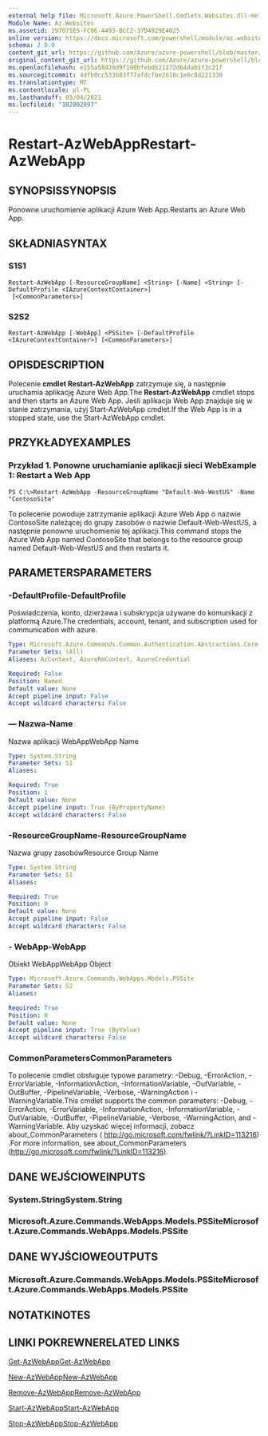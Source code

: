```yaml
---
external help file: Microsoft.Azure.PowerShell.Cmdlets.Websites.dll-Help.xml
Module Name: Az.Websites
ms.assetid: 297071E5-FC06-4493-BCC2-37D4929E4025
online version: https://docs.microsoft.com/powershell/module/az.websites/restart-azwebapp
schema: 2.0.0
content_git_url: https://github.com/Azure/azure-powershell/blob/master/src/Websites/Websites/help/Restart-AzWebApp.md
original_content_git_url: https://github.com/Azure/azure-powershell/blob/master/src/Websites/Websites/help/Restart-AzWebApp.md
ms.openlocfilehash: e155a58420d9f190bfebdb21272d64dab1f3c21f
ms.sourcegitcommit: 4dfb0cc533b83f77afdcfbe2618c1e6c8d221330
ms.translationtype: MT
ms.contentlocale: pl-PL
ms.lasthandoff: 03/04/2021
ms.locfileid: "102002097"
---
```

# <span data-ttu-id="644b8-101">Restart-AzWebApp</span><span class="sxs-lookup"><span data-stu-id="644b8-101">Restart-AzWebApp</span></span>

## <span data-ttu-id="644b8-102">SYNOPSIS</span><span class="sxs-lookup"><span data-stu-id="644b8-102">SYNOPSIS</span></span>
<span data-ttu-id="644b8-103">Ponowne uruchomienie aplikacji Azure Web App.</span><span class="sxs-lookup"><span data-stu-id="644b8-103">Restarts an Azure Web App.</span></span>

## <span data-ttu-id="644b8-104">SKŁADNIA</span><span class="sxs-lookup"><span data-stu-id="644b8-104">SYNTAX</span></span>

### <span data-ttu-id="644b8-105">S1</span><span class="sxs-lookup"><span data-stu-id="644b8-105">S1</span></span>
```
Restart-AzWebApp [-ResourceGroupName] <String> [-Name] <String> [-DefaultProfile <IAzureContextContainer>]
 [<CommonParameters>]
```

### <span data-ttu-id="644b8-106">S2</span><span class="sxs-lookup"><span data-stu-id="644b8-106">S2</span></span>
```
Restart-AzWebApp [-WebApp] <PSSite> [-DefaultProfile <IAzureContextContainer>] [<CommonParameters>]
```

## <span data-ttu-id="644b8-107">OPIS</span><span class="sxs-lookup"><span data-stu-id="644b8-107">DESCRIPTION</span></span>
<span data-ttu-id="644b8-108">Polecenie **cmdlet Restart-AzWebApp** zatrzymuje się, a następnie uruchamia aplikację Azure Web App.</span><span class="sxs-lookup"><span data-stu-id="644b8-108">The **Restart-AzWebApp** cmdlet stops and then starts an Azure Web App.</span></span>
<span data-ttu-id="644b8-109">Jeśli aplikacja Web App znajduje się w stanie zatrzymania, użyj Start-AzWebApp cmdlet.</span><span class="sxs-lookup"><span data-stu-id="644b8-109">If the Web App is in a stopped state, use the Start-AzWebApp cmdlet.</span></span>

## <span data-ttu-id="644b8-110">PRZYKŁADY</span><span class="sxs-lookup"><span data-stu-id="644b8-110">EXAMPLES</span></span>

### <span data-ttu-id="644b8-111">Przykład 1. Ponowne uruchamianie aplikacji sieci Web</span><span class="sxs-lookup"><span data-stu-id="644b8-111">Example 1: Restart a Web App</span></span>
```
PS C:\>Restart-AzWebApp -ResourceGroupName "Default-Web-WestUS" -Name "ContosoSite"
```

<span data-ttu-id="644b8-112">To polecenie powoduje zatrzymanie aplikacji Azure Web App o nazwie ContosoSite należącej do grupy zasobów o nazwie Default-Web-WestUS, a następnie ponowne uruchomienie tej aplikacji.</span><span class="sxs-lookup"><span data-stu-id="644b8-112">This command stops the Azure Web App named ContosoSite that belongs to the resource group named Default-Web-WestUS and then restarts it.</span></span>

## <span data-ttu-id="644b8-113">PARAMETERS</span><span class="sxs-lookup"><span data-stu-id="644b8-113">PARAMETERS</span></span>

### <span data-ttu-id="644b8-114">-DefaultProfile</span><span class="sxs-lookup"><span data-stu-id="644b8-114">-DefaultProfile</span></span>
<span data-ttu-id="644b8-115">Poświadczenia, konto, dzierżawa i subskrypcja używane do komunikacji z platformą Azure.</span><span class="sxs-lookup"><span data-stu-id="644b8-115">The credentials, account, tenant, and subscription used for communication with azure.</span></span>

```yaml
Type: Microsoft.Azure.Commands.Common.Authentication.Abstractions.Core.IAzureContextContainer
Parameter Sets: (All)
Aliases: AzContext, AzureRmContext, AzureCredential

Required: False
Position: Named
Default value: None
Accept pipeline input: False
Accept wildcard characters: False
```

### <span data-ttu-id="644b8-116">— Nazwa</span><span class="sxs-lookup"><span data-stu-id="644b8-116">-Name</span></span>
<span data-ttu-id="644b8-117">Nazwa aplikacji WebApp</span><span class="sxs-lookup"><span data-stu-id="644b8-117">WebApp Name</span></span>

```yaml
Type: System.String
Parameter Sets: S1
Aliases:

Required: True
Position: 1
Default value: None
Accept pipeline input: True (ByPropertyName)
Accept wildcard characters: False
```

### <span data-ttu-id="644b8-118">-ResourceGroupName</span><span class="sxs-lookup"><span data-stu-id="644b8-118">-ResourceGroupName</span></span>
<span data-ttu-id="644b8-119">Nazwa grupy zasobów</span><span class="sxs-lookup"><span data-stu-id="644b8-119">Resource Group Name</span></span>

```yaml
Type: System.String
Parameter Sets: S1
Aliases:

Required: True
Position: 0
Default value: None
Accept pipeline input: False
Accept wildcard characters: False
```

### <span data-ttu-id="644b8-120">- WebApp</span><span class="sxs-lookup"><span data-stu-id="644b8-120">-WebApp</span></span>
<span data-ttu-id="644b8-121">Obiekt WebApp</span><span class="sxs-lookup"><span data-stu-id="644b8-121">WebApp Object</span></span>

```yaml
Type: Microsoft.Azure.Commands.WebApps.Models.PSSite
Parameter Sets: S2
Aliases:

Required: True
Position: 0
Default value: None
Accept pipeline input: True (ByValue)
Accept wildcard characters: False
```

### <span data-ttu-id="644b8-122">CommonParameters</span><span class="sxs-lookup"><span data-stu-id="644b8-122">CommonParameters</span></span>
<span data-ttu-id="644b8-123">To polecenie cmdlet obsługuje typowe parametry: -Debug, -ErrorAction, -ErrorVariable, -InformationAction, -InformationVariable, -OutVariable, -OutBuffer, -PipelineVariable, -Verbose, -WarningAction i -WarningVariable.</span><span class="sxs-lookup"><span data-stu-id="644b8-123">This cmdlet supports the common parameters: -Debug, -ErrorAction, -ErrorVariable, -InformationAction, -InformationVariable, -OutVariable, -OutBuffer, -PipelineVariable, -Verbose, -WarningAction, and -WarningVariable.</span></span> <span data-ttu-id="644b8-124">Aby uzyskać więcej informacji, zobacz about_CommonParameters ( http://go.microsoft.com/fwlink/?LinkID=113216) .</span><span class="sxs-lookup"><span data-stu-id="644b8-124">For more information, see about_CommonParameters (http://go.microsoft.com/fwlink/?LinkID=113216).</span></span>

## <span data-ttu-id="644b8-125">DANE WEJŚCIOWE</span><span class="sxs-lookup"><span data-stu-id="644b8-125">INPUTS</span></span>

### <span data-ttu-id="644b8-126">System.String</span><span class="sxs-lookup"><span data-stu-id="644b8-126">System.String</span></span>

### <span data-ttu-id="644b8-127">Microsoft.Azure.Commands.WebApps.Models.PSSite</span><span class="sxs-lookup"><span data-stu-id="644b8-127">Microsoft.Azure.Commands.WebApps.Models.PSSite</span></span>

## <span data-ttu-id="644b8-128">DANE WYJŚCIOWE</span><span class="sxs-lookup"><span data-stu-id="644b8-128">OUTPUTS</span></span>

### <span data-ttu-id="644b8-129">Microsoft.Azure.Commands.WebApps.Models.PSSite</span><span class="sxs-lookup"><span data-stu-id="644b8-129">Microsoft.Azure.Commands.WebApps.Models.PSSite</span></span>

## <span data-ttu-id="644b8-130">NOTATKI</span><span class="sxs-lookup"><span data-stu-id="644b8-130">NOTES</span></span>

## <span data-ttu-id="644b8-131">LINKI POKREWNE</span><span class="sxs-lookup"><span data-stu-id="644b8-131">RELATED LINKS</span></span>

[<span data-ttu-id="644b8-132">Get-AzWebApp</span><span class="sxs-lookup"><span data-stu-id="644b8-132">Get-AzWebApp</span></span>](./Get-AzWebApp.md)

[<span data-ttu-id="644b8-133">New-AzWebApp</span><span class="sxs-lookup"><span data-stu-id="644b8-133">New-AzWebApp</span></span>](./New-AzWebApp.md)

[<span data-ttu-id="644b8-134">Remove-AzWebApp</span><span class="sxs-lookup"><span data-stu-id="644b8-134">Remove-AzWebApp</span></span>](./Remove-AzWebApp.md)

[<span data-ttu-id="644b8-135">Start-AzWebApp</span><span class="sxs-lookup"><span data-stu-id="644b8-135">Start-AzWebApp</span></span>](./Start-AzWebApp.md)

[<span data-ttu-id="644b8-136">Stop-AzWebApp</span><span class="sxs-lookup"><span data-stu-id="644b8-136">Stop-AzWebApp</span></span>](./Stop-AzWebApp.md)


